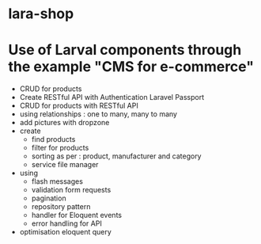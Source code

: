 # lara-shop
Use of Larval components through the example "CMS for e-commerce" 
=================================================================

- CRUD for products
- Create RESTful API with Authentication Laravel Passport
- CRUD for products with RESTful API
- using relationships : one to many, many to many
- add pictures with dropzone
- create 
    - find products
    - filter for products
    - sorting as per : product, manufacturer and category
    - service file manager
- using 
    - flash messages
    - validation form requests
    - pagination
    - repository pattern
    - handler for Eloquent events
    - error handling for API
- optimisation eloquent query    


